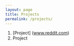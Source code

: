 ```yaml
---
layout: page
title: Projects
permalink: /projects/
---
```


1. [Project] (www.reddit.com)
2. Project
